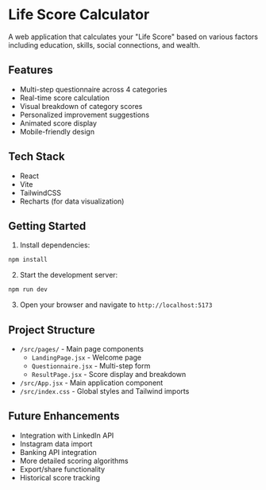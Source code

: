 # Life Score Calculator

A web application that calculates your "Life Score" based on various factors including education, skills, social connections, and wealth.

## Features

- Multi-step questionnaire across 4 categories
- Real-time score calculation
- Visual breakdown of category scores
- Personalized improvement suggestions
- Animated score display
- Mobile-friendly design

## Tech Stack

- React
- Vite
- TailwindCSS
- Recharts (for data visualization)

## Getting Started

1. Install dependencies:
```bash
npm install
```

2. Start the development server:
```bash
npm run dev
```

3. Open your browser and navigate to `http://localhost:5173`

## Project Structure

- `/src/pages/` - Main page components
  - `LandingPage.jsx` - Welcome page
  - `Questionnaire.jsx` - Multi-step form
  - `ResultPage.jsx` - Score display and breakdown
- `/src/App.jsx` - Main application component
- `/src/index.css` - Global styles and Tailwind imports

## Future Enhancements

- Integration with LinkedIn API
- Instagram data import
- Banking API integration
- More detailed scoring algorithms
- Export/share functionality
- Historical score tracking
